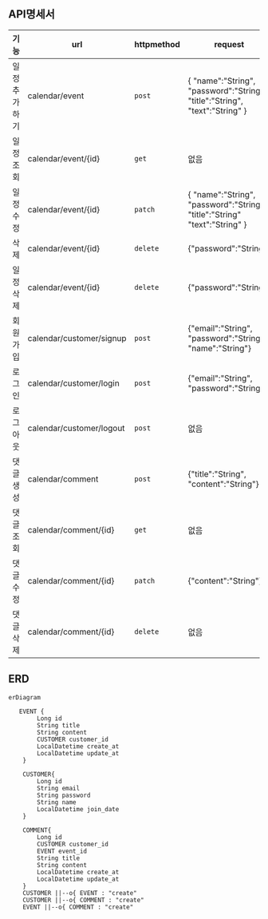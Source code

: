 ## API명세서

| 기능         | url                                        | httpmethod | request                                                     | response                                                                                        | HttpStatus |
|--------------|--------------------------------------------|------------|-------------------------------------------------------------|-------------------------------------------------------------------------------------------------|------------|
| 일정추가하기 |   calendar/event                              | ```post```       | { "name":"String",  "password":"String", "title":"String", "text":"String" } | { "name":"String", "title":"String",  "text":"String", "CreationDate":"String", "ModificationDate":"String" }     | ```201```        |
| 일정조회     | calendar/event/{id} | ```get```| 없음 |{ "name":"String", "title":"String", "text":"String", "CreationDate":"String", "ModificationDate":"String" } | ```200```|
| 일정수정     | calendar/event/{id}                                      | ```patch```       | { "name":"String", "password":"String", "title":"String" "text":"String" }       | "name":"String", "title":"String",  "text":"String", "CreationDate":"String", "ModificationDate":"String" }| ```200```        |
| 삭제         | calendar/event/{id}| ```delete```|  {"password":"String"}| 없음| ```204```        |
|일정삭제         | calendar/event/{id}| ```delete```     |  {"password":"String"}   | 없음  | ```204```        |
|회원가입|calendar/customer/signup|```post```|{"email":"String", "password":"String", "name":"String"}|{"id":"Long","email":"String", "password":"String", "name":"String", "joindate":"Localdatetime"}|```201```
|로그인|calendar/customer/login|```post```|{"email":"String", "password":"String"}|없음|```200```|
|로그아웃|calendar/customer/logout|```post```|없음|없음|```200```|
|댓글생성|calendar/comment|```post```|{"title":"String", "content":"String"}|{"id":"Long", "title":"String", "content":"String","createAt":"LocalDateTime","updateAt":"LocalDateTime"}|```201```|
|댓글조회|calendar/comment/{id}|```get```|없음|{"id":"Long", "content":"String","createAt":"LocalDateTime","updateAt":"LocalDateTime"}|```200```|
|댓글수정|calendar/comment/{id}|```patch```|{"content":"String"}|{"id":"Long", "content":"String","createAt":"LocalDateTime","updateAt":"LocalDateTime"}|```200```|
|댓글삭제|calendar/comment/{id}|```delete```|없음|없음|```200```|


## ERD
```mermaid
erDiagram

   EVENT {
        Long id
        String title
        String content
        CUSTOMER customer_id
        LocalDatetime create_at
        LocalDatetime update_at
    }

    CUSTOMER{
        Long id
        String email
        String password
        String name
        LocalDatetime join_date
    }

    COMMENT{
        Long id
        CUSTOMER customer_id
        EVENT event_id
        String title
        String content
        LocalDatetime create_at
        LocalDatetime update_at
    }
    CUSTOMER ||--o{ EVENT : "create"
    CUSTOMER ||--o{ COMMENT : "create"
    EVENT ||--o{ COMMENT : "create"
